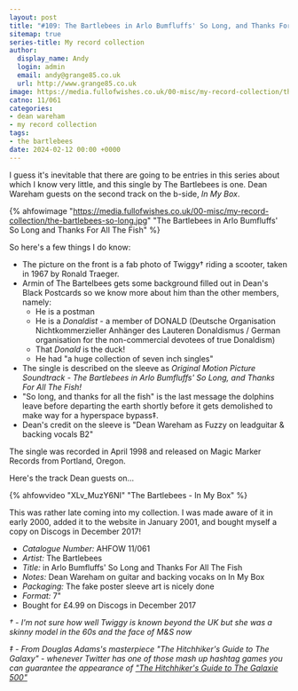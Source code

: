 ```yaml
---
layout: post
title: "#109: The Bartlebees in Arlo Bumfluffs' So Long, and Thanks For All The Fish"
sitemap: true
series-title: My record collection
author:
  display_name: Andy
  login: admin
  email: andy@grange85.co.uk
  url: http://www.grange85.co.uk
image: https://media.fullofwishes.co.uk/00-misc/my-record-collection/the-bartlebees-so-long.jpg
catno: 11/061
categories:
- dean wareham
- my record collection
tags:
- the bartlebees
date: 2024-02-12 00:00 +0000
---
```

I guess it's inevitable that there are going to be entries in this series about which I know very little, and this single by The Bartlebees is one. Dean Wareham guests on the second track on the b-side, _In My Box_.

{% ahfowimage "https://media.fullofwishes.co.uk/00-misc/my-record-collection/the-bartlebees-so-long.jpg" "The Bartlebees in Arlo Bumfluffs' So Long and Thanks For All The Fish" %}

So here's a few things I do know:

<!--more-->

 - The picture on the front is a fab photo of Twiggy&dagger; riding a scooter, taken in 1967 by Ronald Traeger.
 - Armin of The Bartelbees gets some background filled out in Dean's Black Postcards so we know more about him than the other members, namely:
   - He is a postman
   - He is a _Donaldist_ - a member of DONALD (Deutsche Organisation Nichtkommerzieller Anh&auml;nger des Lauteren Donaldismus / German organisation for the non-commercial devotees of true Donaldism)
   - That _Donald_ is the duck!
   - He had "a huge collection of seven inch singles"
 - The single is described on the sleeve as _Original Motion Picture Soundtrack - The Bartlebees in Arlo Bumfluffs' So Long, and Thanks For All The Fish!_
 - "So long, and thanks for all the fish" is the last message the dolphins leave before departing the earth shortly before it gets demolished to make way for a hyperspace bypass&Dagger;.
 - Dean's credit on the sleeve is "Dean Wareham as Fuzzy on leadguitar & backing vocals B2"

The single was recorded in April 1998 and released on Magic Marker Records from Portland, Oregon.

Here's the track Dean guests on...

{% ahfowvideo "XLv_MuzY6NI" "The Bartlebees - In My Box" %}

This was rather late coming into my collection. I was made aware of it in early 2000, added it to the website in January 2001, and bought myself a copy on Discogs in December 2017!

 - *Catalogue Number:* AHFOW 11/061
 - *Artist:* The Bartlebees
 - *Title:* in Arlo Bumfluffs' So Long and Thanks For All The Fish
 - *Notes:* Dean Wareham on guitar and backing vocaks on In My Box
 - *Packaging:* The fake poster sleeve art is nicely done
 - *Format:* 7"
 - Bought for £4.99 on Discogs in December 2017

 _&dagger; - I'm not sure how well Twiggy is known beyond the UK but she was a skinny model in the 60s and the face of M&S now_

 _&Dagger; - From Douglas Adams's masterpiece "The Hitchhiker's Guide to The Galaxy" - whenever Twitter has one of those mash up hashtag games you can guarantee the appearance of ["The Hitchhiker's Guide to The Galaxie 500"](https://twitter.com/search?q=%22The%20Hitchhiker%27s%20Guide%20to%20The%20Galaxie%20500%22)_
